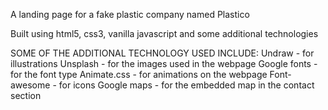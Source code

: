 A landing page for a fake plastic company named Plastico

Built using html5, css3, vanilla javascript and some additional technologies

SOME OF THE ADDITIONAL TECHNOLOGY USED INCLUDE:
Undraw - for illustrations
Unsplash - for the images used in the webpage
Google fonts - for the font type
Animate.css - for animations on the webpage
Font-awesome - for icons
Google maps - for the embedded map in the contact section

